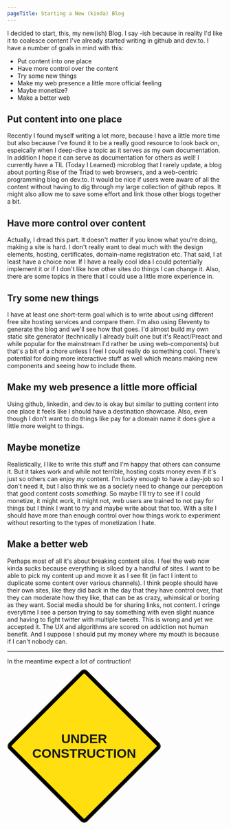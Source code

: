 ```yaml
---
pageTitle: Starting a New (kinda) Blog
---
```


I decided to start, this, my new(ish) Blog.  I say -ish because in reality I'd like it to coalesce content I've already started writing in github and dev.to.  I have a number of goals in mind with this:

- Put content into one place
- Have more control over the content
- Try some new things
- Make my web presence a little more official feeling
- Maybe monetize?
- Make a better web

## Put content into one place

Recently I found myself writing a lot more, because I have a little more time but also because I've found it to be a really good resource to look back on, espeically when I deep-dive a topic as it serves as my own documentation.  In addition I hope it can serve as documentation for others as well!  I currently have a TIL (Today I Learned) microblog that I rarely update, a blog about porting Rise of the Triad to web browsers, and a web-centric programming blog on dev.to.  It would be nice if users were aware of all the content without having to dig through my large collection of github repos.  It might also allow me to save some effort and link those other blogs together a bit.

## Have more control over content

Actually, I dread this part.  It doesn't matter if you know what you're doing, making a site is hard.  I don't really want to deal much with the design elements, hosting, certificates, domain-name registration etc.  That said, I at least have a choice now.  If I have a really cool idea I could potentially implement it or if I don't like how other sites do things I can change it.  Also, there are some topics in there that I could use a little more experience in.

## Try some new things

I have at least one short-term goal which is to write about using different free site hosting services and compare them.  I'm also using Eleventy to generate the blog and we'll see how that goes.  I'd almost build my own static site generator (technically I already built one but it's React/Preact and while popular for the mainstream I'd rather be using web-components) but that's a bit of a chore unless I feel I could really do something cool.  There's potential for doing more interactive stuff as well which means making new components and seeing how to include them.

## Make my web presence a little more official

Using github, linkedin, and dev.to is okay but similar to putting content into one place it feels like I should have a destination showcase.  Also, even though I don't want to do things like pay for a domain name it does give a little more weight to things.

## Maybe monetize

Realistically, I like to write this stuff and I'm happy that others can consume it.  But it takes work and while not terrible, hosting costs money even if it's just so others can enjoy _my_ content.  I'm lucky enough to have a day-job so I don't need it, but I also think we as a society need to change our perception that good content costs _something_.  So maybe I'll try to see if I could monetize, it might work, it might not, web users are trained to not pay for things but I think I want to _try_ and maybe write about that too.  With a site I should have more than enough control over how things work to experiment without resorting to the types of monetization I hate.

## Make a better web

Perhaps most of all it's about breaking content silos.  I feel the web now kinda sucks because everything is siloed by a handful of  sites.  I want to be able to pick my content up and move it as I see fit (in fact I intent to duplicate some content over various channels).  I think people should have their own sites, like they did back in the day that they have control over, that they can moderate how they like, that can be as crazy, whimsical or boring as they want.  Social media should be for sharing links, not content.  I cringe everytime I see a person trying to say something with even slight nuance and having to fight twitter with multiple tweets.  This is wrong and yet we accepted it. The UX and algorithms are scored on addiction not human benefit.  And I suppose I should put my money where my mouth is because if I can't nobody can.

---

In the meantime expect a lot of contruction! 

<style>
	#sign {
  margin-top: 60px;
  margin-bottom: 60px;
  margin-left: 50px;
  height: 256px;
  width: 256px;
  background: #ffdf0f;
  border-radius: 10px;
  border: 1px solid black;
  display: grid;
  grid-template-columns: 1fr;
  grid-template-rows: 1fr;
  justify-items: center;
  align-items: center;
  transform: rotate(45deg);
}
#sign::before {
  display: block;
  content: "";
  height: 240px;
  width: 240px;
  border: 8px solid black;
  border-radius: 10px;
  grid-row: 1 / 1;
  grid-column: 1 / 1;
}
#sign::after {
  content: "Under Construction";
  font-family: arial;
  font-weight: bold;
  font-size: 30px;
  position: relative;
  text-align: center;
  text-transform: uppercase;
  position: absolute;
  transform: rotate(-45deg);
  grid-row: 1 / 1;
  grid-column: 1 / 1;
}
</style>
<div id="sign"></div>